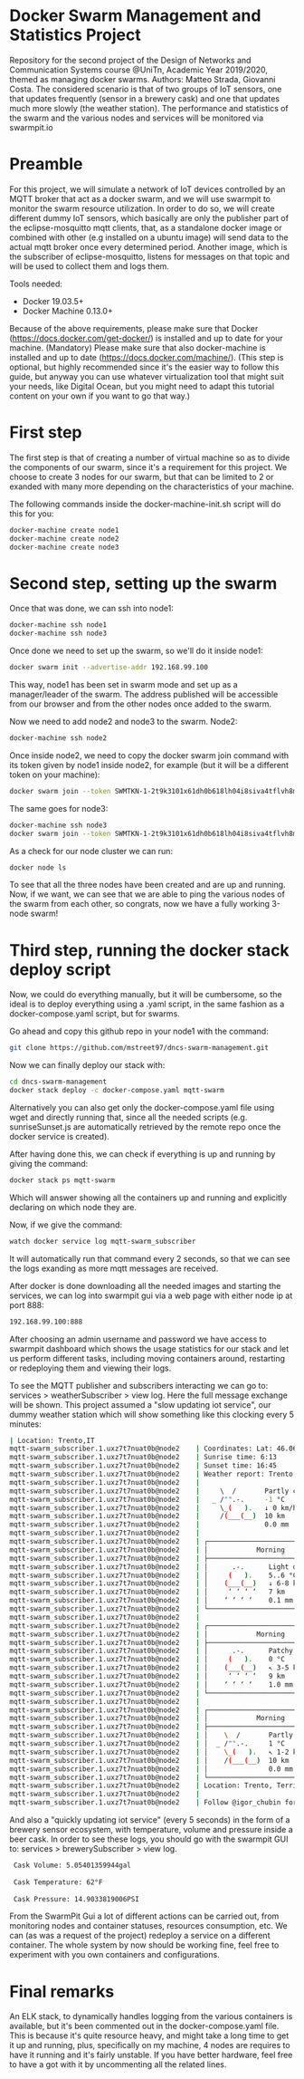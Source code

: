 # Docker Swarm Management and Statistics Project
Repository for the second project of the Design of Networks and Communication Systems course @UniTn, Academic Year 2019/2020, themed as managing docker swarms.
Authors: Matteo Strada, Giovanni Costa.
The considered scenario is that of two groups of IoT sensors, one that updates frequently (sensor in a brewery cask) and one that updates much more slowly (the weather station). The performance and statistics of the swarm and the various nodes and services will be monitored via swarmpit.io

# Preamble
For this project, we will simulate a network of IoT devices controlled by an MQTT broker that act as a docker swarm, and we will use swarmpit to monitor the swarm resource utilization.
In order to do so, we will create different dummy IoT sensors, which basically are only the publisher part of the eclipse-mosquitto mqtt clients, that, as a standalone docker image or combined with other (e.g installed on a ubuntu image) will send data to the actual mqtt broker once every determined period. Another image, which is the subscriber of eclipse-mosquitto, listens for messages on that topic and will be used to collect them and logs them.

Tools needed:
- Docker 19.03.5+
- Docker Machine 0.13.0+

Because of the above requirements, please make sure that Docker (https://docs.docker.com/get-docker/) is installed and up to date for your machine. (Mandatory)
Please make sure that also docker-machine is installed and up to date (https://docs.docker.com/machine/). (This step is optional, but highly recommended since it's the easier way to follow this guide, but anyway you can use whatever virtualization tool that might suit your needs, like Digital Ocean, but you might need to adapt this tutorial content on your own if you want to go that way.)

# First step
The first step is that of creating a number of virtual machine so as to divide the components of our swarm, since it's a requirement for this project. We choose to create 3 nodes for our swarm, but that can be limited to 2 or exanded with many more depending on the characteristics of your machine.

The following commands inside the docker-machine-init.sh script will do this for you:
```bash
docker-machine create node1
docker-machine create node2
docker-machine create node3
```

# Second step, setting up the swarm
Once that was done, we can ssh into node1:
```bash
docker-machine ssh node1
docker-machine ssh node3
```
Once done we need to set up the swarm, so we'll do it inside node1:
```bash
docker swarm init --advertise-addr 192.168.99.100
```
This way, node1 has been set in swarm mode and set up as a manager/leader of the swarm. The address published will be accessible from our browser and from the other nodes once added to the swarm.

Now we need to add node2 and node3 to the swarm.
Node2:
```bash
docker-machine ssh node2
``` 
Once inside node2, we need to copy the docker swarm join command with its token given by node1 inside node2, for example (but it will be a different token on your machine):
```bash
docker swarm join --token SWMTKN-1-2t9k3101x61dh0b618lh04i8siva4tflvh8mfv72vqho6zd4ol-7o4x93pbgyg17pfwdapogid8o 192.168.99.100:2377
```
The same goes for node3:
```bash
docker-machine ssh node3
docker swarm join --token SWMTKN-1-2t9k3101x61dh0b618lh04i8siva4tflvh8mfv72vqho6zd4ol-7o4x93pbgyg17pfwdapogid8o 192.168.99.100:2377
```
As a check for our node cluster we can run:
```bash
docker node ls
```
To see that all the three nodes have been created and are up and running.
Now, if we want, we can see that we are able to ping the various nodes of the swarm from each other, so congrats, now we have a fully working 3-node swarm!

# Third step, running the docker stack deploy script
Now, we could do everything manually, but it will be cumbersome, so the ideal is to deploy everything using a .yaml script, in the same fashion as a docker-compose.yaml script, but for swarms.

Go ahead and copy this github repo in your node1 with the command:
```bash
git clone https://github.com/mstreet97/dncs-swarm-management.git
```
Now we can finally deploy our stack with:
```bash
cd dncs-swarm-management
docker stack deploy -c docker-compose.yaml mqtt-swarm
```
Alternatively you can also get only the docker-compose.yaml file using wget and directly running that, since all the needed scripts (e.g. sunriseSunset.js are automatically retrieved by the remote repo once the docker service is created).

After having done this, we can check if everything is up and running by giving the command:
```bash
docker stack ps mqtt-swarm
```
Which will answer showing all the containers up and running and explicitly declaring on which node they are.

Now, if we give the command:
```bash
watch docker service log mqtt-swarm_subscriber
```
It will automatically run that command every 2 seconds, so that we can see the logs exanding as more mqtt messages are received.

After docker is done downloading all the needed images and starting the services, we can log into swarmpit gui via a web page with either node ip at port 888:
```bash
192.168.99.100:888
```
After choosing an admin username and password we have access to swarmpit dashboard which shows the usage statistics for our stack and let us perform different tasks, including moving containers around, restarting or redeploying them and viewing their logs.

To see the MQTT publisher and subscribers interacting we can go to: services > weatherSubscriber > view log. Here the full message exchange will be shown.
This project assumed a "slow updating iot service", our dummy weather station which will show something like this clocking every 5 minutes:
```bash 
| Location: Trento,IT
mqtt-swarm_subscriber.1.uxz7t7nuat0b@node2    | Coordinates: Lat: 46.066423, Lng: 11.12576
mqtt-swarm_subscriber.1.uxz7t7nuat0b@node2    | Sunrise time: 6:13
mqtt-swarm_subscriber.1.uxz7t7nuat0b@node2    | Sunset time: 16:45
mqtt-swarm_subscriber.1.uxz7t7nuat0b@node2    | Weather report: Trento
mqtt-swarm_subscriber.1.uxz7t7nuat0b@node2    | 
mqtt-swarm_subscriber.1.uxz7t7nuat0b@node2    |     \  /       Partly cloudy
mqtt-swarm_subscriber.1.uxz7t7nuat0b@node2    |   _ /"".-.     -1 °C          
mqtt-swarm_subscriber.1.uxz7t7nuat0b@node2    |     \_(   ).   ↓ 0 km/h       
mqtt-swarm_subscriber.1.uxz7t7nuat0b@node2    |     /(___(__)  10 km          
mqtt-swarm_subscriber.1.uxz7t7nuat0b@node2    |                0.0 mm         
mqtt-swarm_subscriber.1.uxz7t7nuat0b@node2    |                                                        ┌─────────────┐                                                       
mqtt-swarm_subscriber.1.uxz7t7nuat0b@node2    | ┌──────────────────────────────┬───────────────────────┤  Tue 18 Feb ├───────────────────────┬──────────────────────────────┐
mqtt-swarm_subscriber.1.uxz7t7nuat0b@node2    | │            Morning           │             Noon      └──────┬──────┘     Evening           │             Night            │
mqtt-swarm_subscriber.1.uxz7t7nuat0b@node2    | ├──────────────────────────────┼──────────────────────────────┼──────────────────────────────┼──────────────────────────────┤
mqtt-swarm_subscriber.1.uxz7t7nuat0b@node2    | │      .-.      Light drizzle  │    \  /       Partly cloudy  │  _`/"".-.     Patchy rain po…│  _`/"".-.     Patchy rain po…│
mqtt-swarm_subscriber.1.uxz7t7nuat0b@node2    | │     (   ).    5..6 °C        │  _ /"".-.     8..9 °C        │   ,\_(   ).   6 °C           │   ,\_(   ).   2 °C           │
mqtt-swarm_subscriber.1.uxz7t7nuat0b@node2    | │    (___(__)   ↓ 6-8 km/h     │    \_(   ).   ↓ 5-6 km/h     │    /(___(__)  ↖ 2-3 km/h     │    /(___(__)  ↗ 1-2 km/h     │
mqtt-swarm_subscriber.1.uxz7t7nuat0b@node2    | │     ‘ ‘ ‘ ‘   7 km           │    /(___(__)  10 km          │      ‘ ‘ ‘ ‘  10 km          │      ‘ ‘ ‘ ‘  10 km          │
mqtt-swarm_subscriber.1.uxz7t7nuat0b@node2    | │    ‘ ‘ ‘ ‘    0.1 mm | 28%   │               0.0 mm | 0%    │     ‘ ‘ ‘ ‘   0.1 mm | 83%   │     ‘ ‘ ‘ ‘   0.1 mm | 27%   │
mqtt-swarm_subscriber.1.uxz7t7nuat0b@node2    | └──────────────────────────────┴──────────────────────────────┴──────────────────────────────┴──────────────────────────────┘
mqtt-swarm_subscriber.1.uxz7t7nuat0b@node2    |                                                        ┌─────────────┐                                                       
mqtt-swarm_subscriber.1.uxz7t7nuat0b@node2    | ┌──────────────────────────────┬───────────────────────┤  Wed 19 Feb ├───────────────────────┬──────────────────────────────┐
mqtt-swarm_subscriber.1.uxz7t7nuat0b@node2    | │            Morning           │             Noon      └──────┬──────┘     Evening           │             Night            │
mqtt-swarm_subscriber.1.uxz7t7nuat0b@node2    | ├──────────────────────────────┼──────────────────────────────┼──────────────────────────────┼──────────────────────────────┤
mqtt-swarm_subscriber.1.uxz7t7nuat0b@node2    | │      .-.      Patchy light r…│      .-.      Patchy light r…│  _`/"".-.     Moderate rain …│  _`/"".-.     Patchy rain po…│
mqtt-swarm_subscriber.1.uxz7t7nuat0b@node2    | │     (   ).    0 °C           │     (   ).    2 °C           │   ,\_(   ).   -2..0 °C       │   ,\_(   ).   -6..-3 °C      │
mqtt-swarm_subscriber.1.uxz7t7nuat0b@node2    | │    (___(__)   ↖ 3-5 km/h     │    (___(__)   ↖ 3-4 km/h     │    /(___(__)  ← 5-10 km/h    │    /(___(__)  ↓ 7-15 km/h    │
mqtt-swarm_subscriber.1.uxz7t7nuat0b@node2    | │     ‘ ‘ ‘ ‘   9 km           │     ‘ ‘ ‘ ‘   9 km           │    ‚‘‚‘‚‘‚‘   9 km           │      ‘ ‘ ‘ ‘  10 km          │
mqtt-swarm_subscriber.1.uxz7t7nuat0b@node2    | │    ‘ ‘ ‘ ‘    1.0 mm | 29%   │    ‘ ‘ ‘ ‘    1.1 mm | 49%   │    ‚’‚’‚’‚’   0.8 mm | 24%   │     ‘ ‘ ‘ ‘   0.3 mm | 0%    │
mqtt-swarm_subscriber.1.uxz7t7nuat0b@node2    | └──────────────────────────────┴──────────────────────────────┴──────────────────────────────┴──────────────────────────────┘
mqtt-swarm_subscriber.1.uxz7t7nuat0b@node2    |                                                        ┌─────────────┐                                                       
mqtt-swarm_subscriber.1.uxz7t7nuat0b@node2    | ┌──────────────────────────────┬───────────────────────┤  Thu 20 Feb ├───────────────────────┬──────────────────────────────┐
mqtt-swarm_subscriber.1.uxz7t7nuat0b@node2    | │            Morning           │             Noon      └──────┬──────┘     Evening           │             Night            │
mqtt-swarm_subscriber.1.uxz7t7nuat0b@node2    | ├──────────────────────────────┼──────────────────────────────┼──────────────────────────────┼──────────────────────────────┤
mqtt-swarm_subscriber.1.uxz7t7nuat0b@node2    | │    \  /       Partly cloudy  │    \  /       Partly cloudy  │    \  /       Partly cloudy  │    \  /       Partly cloudy  │
mqtt-swarm_subscriber.1.uxz7t7nuat0b@node2    | │  _ /"".-.     1 °C           │  _ /"".-.     2 °C           │  _ /"".-.     -1 °C          │  _ /"".-.     -3 °C          │
mqtt-swarm_subscriber.1.uxz7t7nuat0b@node2    | │    \_(   ).   ↖ 1-2 km/h     │    \_(   ).   ↗ 3-5 km/h     │    \_(   ).   ↑ 3-6 km/h     │    \_(   ).   ↑ 1-2 km/h     │
mqtt-swarm_subscriber.1.uxz7t7nuat0b@node2    | │    /(___(__)  10 km          │    /(___(__)  10 km          │    /(___(__)  10 km          │    /(___(__)  10 km          │
mqtt-swarm_subscriber.1.uxz7t7nuat0b@node2    | │               0.0 mm | 0%    │               0.0 mm | 0%    │               0.0 mm | 0%    │               0.0 mm | 0%    │
mqtt-swarm_subscriber.1.uxz7t7nuat0b@node2    | └──────────────────────────────┴──────────────────────────────┴──────────────────────────────┴──────────────────────────────┘
mqtt-swarm_subscriber.1.uxz7t7nuat0b@node2    | Location: Trento, Territorio Val Adige, TN, TAA, Italia [46.0664228,11.1257601]
mqtt-swarm_subscriber.1.uxz7t7nuat0b@node2    | 
mqtt-swarm_subscriber.1.uxz7t7nuat0b@node2    | Follow @igor_chubin for wttr.in updates
```

And also a "quickly updating iot service" (every 5 seconds) in the form of a brewery sensor ecosystem, with temperature, volume and pressure inside a beer cask. In order to see these logs, you should go with the swarmpit GUI to: services > brewerySubscriber > view log.
```bash
 Cask Volume: 5.05401359944gal
 
 Cask Temperature: 62°F
 
 Cask Pressure: 14.9033819006PSI
```

From the SwarmPit Gui a lot of different actions can be carried out, from monitoring nodes and container statuses, resources consumption, etc. We can (as was a request of the project) redeploy a service on a different container. The whole system by now should be working fine, feel free to experiment with you own containers and configurations.

# Final remarks
An ELK stack, to dynamically handles logging from the various containers is available, but it's been commented out in the docker-compose.yaml file. This is because it's quite resource heavy, and might take a long time to get it up and running, plus, specifically on my machine, 4 nodes are requires to have it running and it's fairly unstable. If you have better hardware, feel free to have a got with it by uncommenting all the related lines.